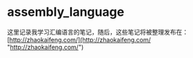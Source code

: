 # assembly_language

这里记录我学习汇编语言的笔记，随后，这些笔记将被整理发布在：
[http://zhaokaifeng.com/](http://zhaokaifeng.com/ "http://zhaokaifeng.com/")